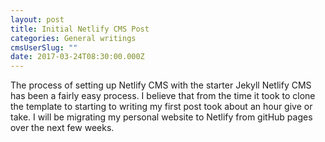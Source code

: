 ```yaml
---
layout: post
title: Initial Netlify CMS Post
categories: General writings
cmsUserSlug: ""
date: 2017-03-24T08:30:00.000Z
---
```


The process of setting up Netlify CMS with the starter Jekyll Netlify CMS has been a fairly easy process. I believe that from the time it took to clone the template to starting to writing my first post took about an hour give or take. I will be migrating my personal website to Netlify from gitHub pages over the next few weeks. 